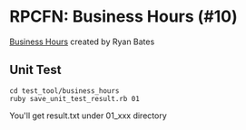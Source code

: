 RPCFN: Business Hours (\#10)
============================

[Business Hours](http://rubylearning.com/blog/2010/05/25/rpcfn-business-hours-10/) created by Ryan Bates


Unit Test
---------

	cd test_tool/business_hours
	ruby save_unit_test_result.rb 01

You'll get result.txt under 01_xxx directory
